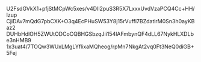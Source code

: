 U2FsdGVkX1+pfjStMCpWc5xes/v4DIl2puS3R5X7LxxxUvdVzaPCQ4Cc+HH/Izup
CjiDAv7mQdG7pbCXK+O3q4EcPHuSW53Y8j15rVuffi7BZdatlrM0Sn3h0ayKBaz2
DUHbHdlOH5ZWUtODCoCQBHGSbzqJii154IAFmbynQF4dLL67NykHLXDLbe3nHMB9
1x3uat4/7TOQw3WUxLMgLYflixaMQheog/rpMn7NkgAt2vq0Ft3NeQ0diGB+5Fej
